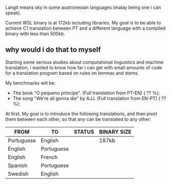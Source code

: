 Langit means sky in some austronesian languages (malay being one i can speak).

Current WSL binary is at 172kb including libraries. My goal is to be able to achieve C1 translation between PT and a different language with a compiled binary with less than 500kb. 

## why would i do that to myself

Starting some serious studies about computational linguistics and machine translation, i wanted to know how far i can get with small amounts of code for a translation program based on rules on lemmas and stems.

My benchmarks will be:
- The book "O pequeno principe". (Full translation from PT-EN) ( ?? %);
- The song "We're all gonna die" by AJJ. (Full translation from EN-PT) ( ?? %);

At first, My goal is to introduce the following translations, and then pivot them between each other, so that any can be translated to any other:

| FROM          | TO            | STATUS | BINARY SIZE |
| ------------- | ------------- | ------ | ----------- |
| Portuguese    | English       |        |    187kb    |
| English       | Portuguese    |        |             |
| English       | French        |        |             |
| Spanish       | Portuguese    |        |             |
| Swedish       | English       |        |             |